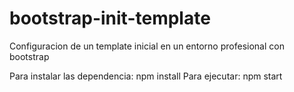 # bootstrap-init-template
Configuracion de un template inicial en un entorno profesional con bootstrap


Para instalar las dependencia: npm install
Para ejecutar: npm start
